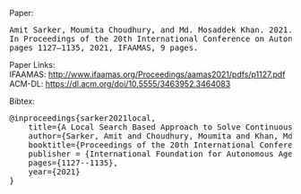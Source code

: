 Paper:
<pre>
Amit Sarker, Moumita Choudhury, and Md. Mosaddek Khan. 2021. A Local Search Based Approach to Solve Continuous DCOPs. 
In Proceedings of the 20th International Conference on Autonomous Agents and Multiagent Systems (AAMAS 2021), Online, May 3–7, 
pages 1127–1135, 2021, IFAAMAS, 9 pages.
</pre>

Paper Links:\
IFAAMAS: http://www.ifaamas.org/Proceedings/aamas2021/pdfs/p1127.pdf \
ACM-DL: https://dl.acm.org/doi/10.5555/3463952.3464083 

Bibtex:
<pre>
@inproceedings{sarker2021local,
    title={A Local Search Based Approach to Solve Continuous DCOPs},
    author={Sarker, Amit and Choudhury, Moumita and Khan, Md Mosaddek},
    booktitle={Proceedings of the 20th International Conference on Autonomous Agents and MultiAgent Systems (AAMAS)},
    publisher = {International Foundation for Autonomous Agents and Multiagent Systems},
    pages={1127--1135},
    year={2021}
}
</pre>
